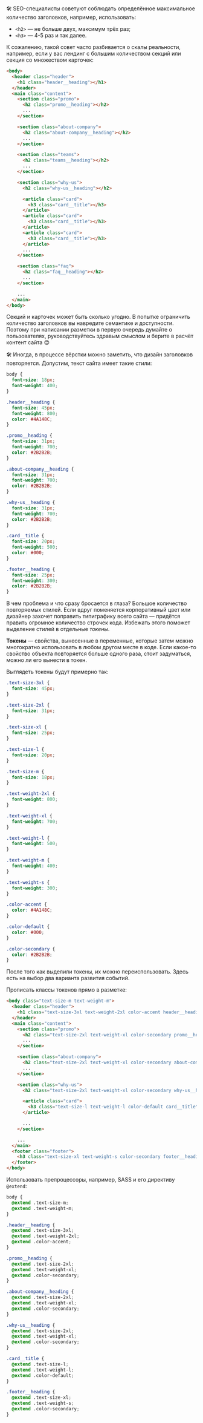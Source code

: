 🛠 SEO-специалисты советуют соблюдать определённое максимальное количество заголовков, например, использовать:
- `<h2>` — не больше двух, максимум трёх раз;
- `<h3>` — 4-5 раз и так далее.

К сожалению, такой совет часто разбивается о скалы реальности, например, если у вас лендинг с большим количеством секций или секция со множеством карточек:

```html
<body>
  <header class="header">
    <h1 class="header__heading"></h1>
  </header>
  <main class="content">
    <section class="promo">
      <h2 class="promo__heading"></h2>
      ...
    </section>

    <section class="about-company">
      <h2 class="about-company__heading"></h2>
      ...
    </section>

    <section class="teams">
      <h2 class="teams__heading"></h2>
      ...
    </section>

    <section class="why-us">
      <h2 class="why-us__heading"></h2>

      <article class="card">
        <h3 class="card__title"></h3>
      </article>
      <article class="card">
        <h3 class="card__title"></h3>
      </article>
      <article class="card">
        <h3 class="card__title"></h3>
      </article>
      ...
    </section>

    <section class="faq">
      <h2 class="faq__heading"></h2>
      ...
    </section>

    ...
  </main>
</body>
```

Секций и карточек может быть сколько угодно. В попытке ограничить количество заголовков вы навредите семантике и доступности. Поэтому при написании разметки в первую очередь думайте о пользователях, руководствуйтесь здравым смыслом и берите в расчёт контент сайта 😊

🛠 Иногда, в процессе вёрстки можно заметить, что дизайн заголовков повторяется. Допустим, текст сайта имеет такие стили:

```css
body {
  font-size: 18px;
  font-weight: 400;
}

.header__heading {
  font-size: 45px;
  font-weight: 800;
  color: #4A148C;
}

.promo__heading {
  font-size: 31px;
  font-weight: 700;
  color: #2B2B2B;
}

.about-company__heading {
  font-size: 31px;
  font-weight: 700;
  color: #2B2B2B;
}

.why-us__heading {
  font-size: 31px;
  font-weight: 700;
  color: #2B2B2B;
}

.card__title {
  font-size: 20px;
  font-weight: 500;
  color: #000;
}

.footer__heading {
  font-size: 25px;
  font-weight: 300;
  color: #2B2B2B;
}
```

В чем проблема и что сразу бросается в глаза? Большое количество повторяемых стилей. Если вдруг поменяется корпоративный цвет или дизайнер захочет поправить типиграфику всего сайта — придётся править огромное количество строчек кода. Избежать этого поможет выделение стилей в отдельные _токены_.

**Токены** — свойства, вынесенные в переменные, которые затем можно многократно использовать в любом другом месте в коде. Если какое-то свойство объекта повторяется больше одного раза, стоит задуматься, можно ли его вынести в токен.

Выглядеть токены будут примерно так:

```css
.text-size-3xl {
  font-size: 45px;
}

.text-size-2xl {
  font-size: 31px;
}

.text-size-xl {
  font-size: 25px;
}

.text-size-l {
  font-size: 20px;
}

.text-size-m {
  font-size: 18px;
}

.text-weight-2xl {
  font-weight: 800;
}

.text-weight-xl {
  font-weight: 700;
}

.text-weight-l {
  font-weight: 500;
}

.text-weight-m {
  font-weight: 400;
}

.text-weight-s {
  font-weight: 300;
}

.color-accent {
  color: #4A148C;
}

.color-default {
  color: #000;
}

.color-secondary {
  color: #2B2B2B;
}
```

После того как выделили токены, их можно переиспользовать. Здесь есть на выбор два варианта развития событий.

Прописать классы токенов прямо в разметке:

```html
<body class="text-size-m text-weight-m">
  <header class="header">
    <h1 class="text-size-3xl text-weight-2xl color-accent header__heading"></h1>
  </header>
  <main class="content">
    <section class="promo">
      <h2 class="text-size-2xl text-weight-xl color-secondary promo__heading"></h2>
      ...
    </section>

    <section class="about-company">
      <h2 class="text-size-2xl text-weight-xl color-secondary about-company__heading"></h2>
      ...
    </section>

    <section class="why-us">
      <h2 class="text-size-2xl text-weight-xl color-secondary why-us__heading"></h2>

      <article class="card">
        <h3 class="text-size-l text-weight-l color-default card__title"></h3>
      </article>

      ...
    </section>

    ...
  </main>
  <footer class="footer">
    <h3 class="text-size-xl text-weight-s color-secondary footer__heading"></h3>
  </footer>
</body>
```

Использовать препроцессоры, например, SASS и его директиву `@extend`:

```css
body {
  @extend .text-size-m;
  @extend .text-weight-m;
}

.header__heading {
  @extend .text-size-3xl;
  @extend .text-weight-2xl;
  @extend .color-accent;
}

.promo__heading {
  @extend .text-size-2xl;
  @extend .text-weight-xl;
  @extend .color-secondary;
}

.about-company__heading {
  @extend .text-size-2xl;
  @extend .text-weight-xl;
  @extend .color-secondary;
}

.why-us__heading {
  @extend .text-size-2xl;
  @extend .text-weight-xl;
  @extend .color-secondary;
}

.card__title {
  @extend .text-size-l;
  @extend .text-weight-l;
  @extend .color-default;
}

.footer__heading {
  @extend .text-size-xl;
  @extend .text-weight-s;
  @extend .color-secondary;
}
```
